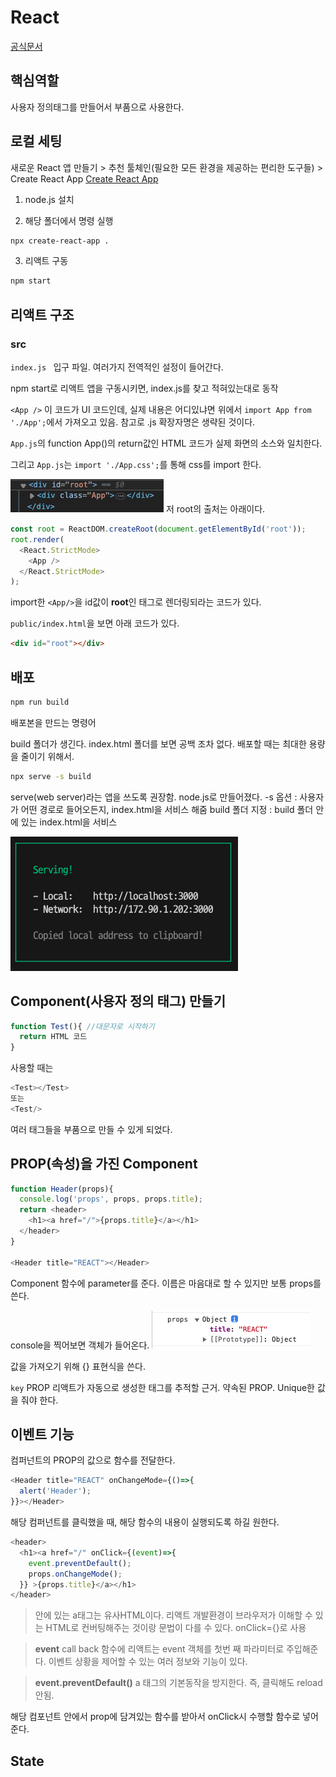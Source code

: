# React
[공식문서](https://ko.legacy.reactjs.org/)

## 핵심역할
사용자 정의태그를 만들어서 부품으로 사용한다.

## 로컬 세팅
새로운 React 앱 만들기 > 추천 툴체인(필요한 모든 환경을 제공하는 편리한 도구들) > Create React App
[Create React App](https://create-react-app.dev/)

1. node.js 설치

2. 해당 폴더에서 명령 실행
~~~sh
npx create-react-app .
~~~

3. 리액트 구동
~~~sh
npm start
~~~

## 리액트 구조
### src
`index.js `
입구 파일.
여러가지 전역적인 설정이 들어간다.

npm start로 리액트 앱을 구동시키면, index.js를 찾고 적혀있는대로 동작

`<App />`
이 코드가 UI 코드인데, 실제 내용은 어디있냐면
위에서 `import App from './App';`에서 가져오고 있음. 참고로 .js 확장자명은 생략된 것이다.

`App.js`의 function App()의 return값인 HTML 코드가 실제 화면의 소스와 일치한다.

그리고 `App.js`는 `import './App.css';`를 통해 css를 import 한다.

![root](../../images/react/reactroot.png)
저 root의 출처는 아래이다.
~~~js
const root = ReactDOM.createRoot(document.getElementById('root'));
root.render(
  <React.StrictMode>
    <App />
  </React.StrictMode>
);
~~~
import한 `<App/>`을 id값이 **root**인 태그로 렌더링되라는 코드가 있다.

`public/index.html`을 보면 아래 코드가 있다.
~~~html
<div id="root"></div>
~~~

## 배포
~~~sh
npm run build
~~~
배포본을 만드는 명령어

build 폴더가 생긴다. index.html 폴더를 보면 공백 조차 없다. 배포할 때는 최대한 용량을 줄이기 위해서.

~~~sh
npx serve -s build
~~~
serve(web server)라는 앱을 쓰도록 권장함. node.js로 만들어졌다.
-s 옵션 : 사용자가 어떤 경로로 들어오든지, index.html을 서비스 해줌
build 폴더 지정 : build 폴더 안에 있는 index.html을 서비스

![build](../../images/react/reactbuild.png)

## Component(사용자 정의 태그) 만들기
~~~js
function Test(){ //대문자로 시작하기
  return HTML 코드
}
~~~

사용할 때는 
~~~js
<Test></Test>
또는
<Test/>
~~~

여러 태그들을 부품으로 만들 수 있게 되었다.

## PROP(속성)을 가진 Component
~~~js
function Header(props){
  console.log('props', props, props.title);
  return <header>
    <h1><a href="/">{props.title}</a></h1>
  </header>
}

<Header title="REACT"></Header>
~~~
Component 함수에 parameter를 준다. 이름은 마음대로 할 수 있지만 보통 props를 쓴다.

console을 찍어보면 객체가 들어온다.
![props](../../images/react/props.png)

값을 가져오기 위해 {} 표현식을 쓴다.

`key` PROP
리액트가 자동으로 생성한 태그를 추적할 근거.
약속된 PROP. Unique한 값을 줘야 한다.

## 이벤트 기능
컴퍼넌트의 PROP의 값으로 함수를 전달한다.

~~~js
<Header title="REACT" onChangeMode={()=>{
  alert('Header');
}}></Header>
~~~ 
해당 컴퍼넌트를 클릭했을 때, 해당 함수의 내용이 실행되도록 하길 원한다.

~~~js
<header>
  <h1><a href="/" onClick={(event)=>{
    event.preventDefault();
    props.onChangeMode();
  }} >{props.title}</a></h1>
</header>
~~~
> 안에 있는 a태그는 유사HTML이다. 리액트 개발환경이 브라우저가 이해할 수 있는 HTML로 컨버팅해주는 것이랑 문법이 다를 수 있다.
> onClick={}로 사용

> **event**
> call back 함수에 리액트는 event 객체를 첫번 째 파라미터로 주입해준다. 이벤트 상황을 제어할 수 있는 여러 정보와 기능이 있다.

> **event.preventDefault()**
> a 태그의 기본동작을 방지한다. 즉, 클릭해도 reload안됨.

해당 컴포넌트 안에서 prop에 담겨있는 함수를 받아서 onClick시 수행할 함수로 넣어준다.

## State
